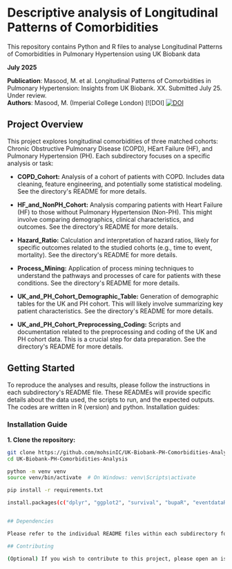 
# Descriptive analysis of Longitudinal Patterns of Comorbidities

This repository contains Python and R files to analyse Longitudinal Patterns of Comorbidities in Pulmonary Hypertension using UK Biobank data

**July 2025**

**Publication**: Masood, M. et al. Longitudinal Patterns of Comorbidities in Pulmonary Hypertension: Insights from UK Biobank. XX. Submitted July 25. Under review.<br> 
**Authors**: Masood, M. (Imperial College London)<be>
[![DOI] <a href="https://doi.org/10.5281/zenodo.15747765"><img src="https://zenodo.org/badge/920683947.svg" alt="DOI"></a>





## Project Overview

This project explores longitudinal comorbidities of three matched cohorts: Chronic Obstructive Pulmonary Disease (COPD), HEart Failure (HF), and Pulmonary Hypertension (PH).  Each subdirectory focuses on a specific analysis or task:

* **COPD_Cohort:**  Analysis of a cohort of patients with COPD.  Includes data cleaning, feature engineering, and potentially some statistical modeling.  See the directory's README for more details.

* **HF_and_NonPH_Cohort:**  Analysis comparing patients with Heart Failure (HF) to those without Pulmonary Hypertension (Non-PH).  This might involve comparing demographics, clinical characteristics, and outcomes.  See the directory's README for more details.

* **Hazard_Ratio:**  Calculation and interpretation of hazard ratios, likely for specific outcomes related to the studied cohorts (e.g., time to event, mortality).  See the directory's README for more details.

* **Process_Mining:**  Application of process mining techniques to understand the pathways and processes of care for patients with these conditions.  See the directory's README for more details.

* **UK_and_PH_Cohort_Demographic_Table:**  Generation of demographic tables for the UK and PH cohort.  This will likely involve summarizing key patient characteristics. See the directory's README for more details.

* **UK_and_PH_Cohort_Preprocessing_Coding:**  Scripts and documentation related to the preprocessing and coding of the UK and PH cohort data.  This is a crucial step for data preparation. See the directory's README for more details.

## Getting Started

To reproduce the analyses and results, please follow the instructions in each subdirectory's README file.  These READMEs will provide specific details about the data used, the scripts to run, and the expected outputs. The codes are written in R (version) and python.
Installation guides:
### Installation Guide

**1. Clone the repository:**
```bash
git clone https://github.com/mohsinIC/UK-Biobank-PH-Comorbidities-Analysis.git
cd UK-Biobank-PH-Comorbidities-Analysis

python -m venv venv
source venv/bin/activate  # On Windows: venv\Scripts\activate

pip install -r requirements.txt

install.packages(c("dplyr", "ggplot2", "survival", "bupaR", "eventdataR", "processmapR"))


## Dependencies

Please refer to the individual README files within each subdirectory for specific software and library dependencies.  Generally, you can expect the project to use common data science and statistical computing tools such as Python with libraries like Pandas, NumPy, Scikit-learn, and potentially R.

## Contributing

(Optional) If you wish to contribute to this project, please open an issue or submit a pull request.
